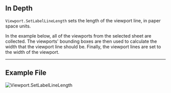 ## In Depth
`Viewport.SetLabelLineLength` sets the length of the viewport line, in paper space units.

In the example below, all of the viewports from the selected sheet are collected. The viewports' bounding boxes are then used to calculate the width that the viewport line should be. Finally, the viewport lines are set to the width of the viewport.
___
## Example File

![Viewport.SetLabelLineLength](./Revit.Elements.Viewport.SetLabelLineLength_img.jpg)